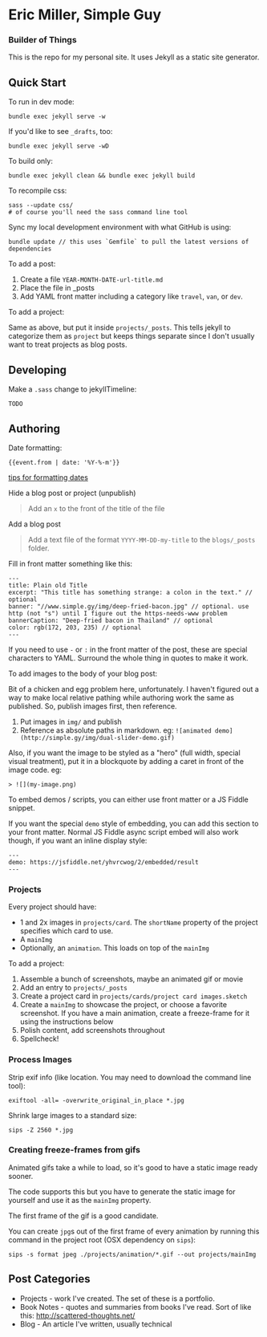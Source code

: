 # Eric Miller, Simple Guy

### Builder of Things

This is the repo for my personal site. It uses Jekyll as a static site generator.

## Quick Start

To run in dev mode:

    bundle exec jekyll serve -w

If you'd like to see `_drafts`, too:

    bundle exec jekyll serve -wD

To build only:

    bundle exec jekyll clean && bundle exec jekyll build

To recompile css:
    
    sass --update css/
    # of course you'll need the sass command line tool

Sync my local development environment with what GitHub is using:

    bundle update // this uses `Gemfile` to pull the latest versions of dependencies

To add a post:

1. Create a file `YEAR-MONTH-DATE-url-title.md`
2. Place the file in _posts
3. Add YAML front matter including a category like `travel`, `van`, or `dev`.

To add a project:

Same as above, but put it inside `projects/_posts`. This tells jekyll to categorize them as `project` but keeps things separate since I don't usually want to treat projects as blog posts.

## Developing

Make a `.sass` change to jekyllTimeline:

    TODO

## Authoring

Date formatting:

    {{event.from | date: '%Y-%-m'}}

[tips for formatting dates](http://alanwsmith.com/jekyll-liquid-date-formatting-examples)

Hide a blog post or project (unpublish)

> Add an `x` to the front of the title of the file

Add a blog post

> Add a text file of the format `YYYY-MM-DD-my-title` to the `blogs/_posts` folder.

Fill in front matter something like this:

```
---
title: Plain old Title
excerpt: "This title has something strange: a colon in the text." // optional
banner: "//www.simple.gy/img/deep-fried-bacon.jpg" // optional. use http (not "s") until I figure out the https-needs-www problem
bannerCaption: "Deep-fried bacon in Thailand" // optional
color: rgb(172, 203, 235) // optional
---
```

If you need to use `-` or `:` in the front matter of the post, these are special characters to YAML. Surround the whole thing in quotes to make it work.

To add images to the body of your blog post:

Bit of a chicken and egg problem here, unfortunately. I haven't figured out a way to make local relative pathing while authoring work the same as published. So, publish images first, then reference.

1. Put images in `img/` and publish
1. Reference as absolute paths in markdown. eg: `![animated demo](http://simple.gy/img/dual-slider-demo.gif)`

Also, if you want the image to be styled as a "hero" (full width, special visual treatment), put it in a blockquote by adding a caret in front of the image code. eg:

    > ![](my-image.png)

To embed demos / scripts, you can either use front matter or a JS Fiddle snippet.

If you want the special `demo` style of embedding, you can add this section to your front matter. Normal JS Fiddle async script embed will also work though, if you want an inline display style:

```
---
demo: https://jsfiddle.net/yhvrcwog/2/embedded/result
---
```
    
### Projects

Every project should have:

* 1 and 2x images in `projects/card`. The `shortName` property of the project specifies which card to use.
* A `mainImg`
* Optionally, an `animation`. This loads on top of the `mainImg`

To add a project: 

1. Assemble a bunch of screenshots, maybe an animated gif or movie
2. Add an entry to `projects/_posts`
3. Create a project card in `projects/cards/project card images.sketch`
4. Create a `mainImg` to showcase the project, or choose a favorite screenshot. If you have a main animation, create a freeze-frame for it using the instructions below
5. Polish content, add screenshots throughout
6. Spellcheck!

### Process Images

Strip exif info (like location. You may need to download the command line tool):

    exiftool -all= -overwrite_original_in_place *.jpg

Shrink large images to a standard size:

    sips -Z 2560 *.jpg

### Creating freeze-frames from gifs

Animated gifs take a while to load, so it's good to have a static image ready sooner.

The code supports this but you have to generate the static image for yourself and use it as the `mainImg` property. 

The first frame of the gif is a good candidate.

You can create `jpg`s out of the first frame of every animation by running this command in the project root (OSX dependency on `sips`):

    sips -s format jpeg ./projects/animation/*.gif --out projects/mainImg

## Post Categories

* Projects - work I've created. The set of these is a portfolio.
* Book Notes - quotes and summaries from books I've read. Sort of like this: http://scattered-thoughts.net/
* Blog - An article I've written, usually technical
